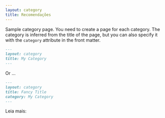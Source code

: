 ```yaml
---
layout: category
title: Recomendações
---
```


Sample category page. You need to create a page for each category.
The category is inferred from the title of the page, but you can also
specify it with the `category` attribute in the front matter.

```md
---
layout: category
title: My Category
---
```

Or ...

```md
---
layout: category
title: Fancy Title
category: My Category
---
```

Leia mais:
